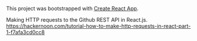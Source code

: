 This project was bootstrapped with [Create React App](https://github.com/facebook/create-react-app).

Making HTTP requests to the Github REST API in React.js.
https://hackernoon.com/tutorial-how-to-make-http-requests-in-react-part-1-f7afa3cd0cc8
